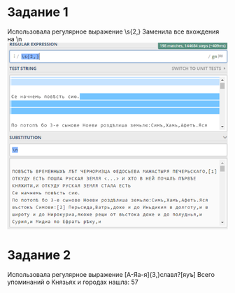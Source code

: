 # Задание 1
Использовала регулярное выражение \s{2,} 
Заменила все вхождения на \n
![](https://raw.githubusercontent.com/MaryKozhemyak/hw9/master/%D1%83%D0%BF%D1%801.2.PNG) 
# Задание 2
Использовала регулярное выражение [А-Яа-я]{3,}славл?[яуъ]
Всего упоминаний о Князьях и городах нашла: 57
![]()
